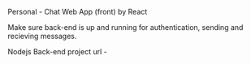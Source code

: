 Personal - Chat Web App (front) by React

Make sure back-end is up and running for authentication, sending and recieving messages.

Nodejs Back-end project url - 
